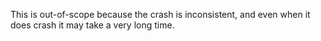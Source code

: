 This is out-of-scope because the crash is inconsistent, and even when it does crash it may take a very long time.
